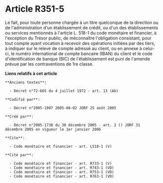 # Article R351-5

Le fait, pour toute personne chargée à un titre quelconque de la direction ou de l'administration d'un établissement de
crédit, ou d'un des établissements ou services mentionnés à l'article L. 518-1 du code monétaire et financier, à l'exception
du Trésor public, de méconnaître l'obligation consistant, pour tout compte ayant vocation à recevoir des opérations initiées
par des tiers, à indiquer sur le relevé de compte adressé au client, ou en annexe à celui-ci, le numéro international de
compte bancaire (IBAN) du client et le code d'identification de banque (BIC) de l'établissement est puni de l'amende prévue
par les contraventions de 1re classe.

**Liens relatifs à cet article**

	**Anciens textes**:

	  - Décret n°72-665 du 4 juillet 1972 - art. 13 (Ab)

	**Codifié par**:

	  - Décret n°2005-1007 2005-08-02 JORF 25 août 2005

	**Créé par**:

	  - Décret n°2005-1738 du 30 décembre 2005 - art. 2 () JORF 31 décembre 2005 en vigueur le 1er janvier 2006

	**Cite**:

	  - Code monétaire et financier - art. L518-1 (V)

	**Cité par**:

	  - Code monétaire et financier - art. R733-1 (V)
	  - Code monétaire et financier - art. R743-1 (VD)
	  - Code monétaire et financier - art. R753-1 (VD)
	  - Code monétaire et financier - art. R763-1 (VD)
